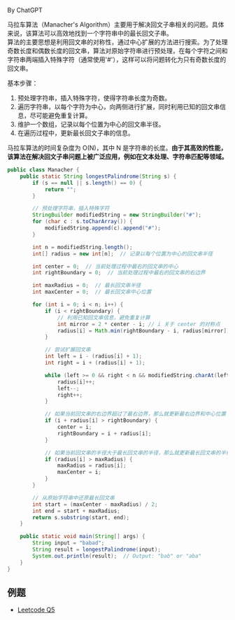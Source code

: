 By ChatGPT  

马拉车算法（Manacher's Algorithm）主要用于解决回文子串相关的问题。具体来说，该算法可以高效地找到一个字符串中的最长回文子串。  
算法的主要思想是利用回文串的对称性，通过中心扩展的方法进行搜索。为了处理奇数长度和偶数长度的回文串，算法对原始字符串进行预处理，在每个字符之间和字符串两端插入特殊字符（通常使用'#'），这样可以将问题转化为只有奇数长度的回文串。  

基本步骤：
1. 预处理字符串，插入特殊字符，使得字符串长度为奇数。
2. 遍历字符串，以每个字符为中心，向两侧进行扩展，同时利用已知的回文串信息，尽可能避免重复计算。
3. 维护一个数组，记录以每个位置为中心的回文串半径。
4. 在遍历过程中，更新最长回文子串的信息。

马拉车算法的时间复杂度为 O(N)，其中 N 是字符串的长度。**由于其高效的性能，该算法在解决回文子串问题上被广泛应用，例如在文本处理、字符串匹配等领域。**  

```java
public class Manacher {
    public static String longestPalindrome(String s) {
        if (s == null || s.length() == 0) {
            return "";
        }

        // 预处理字符串，插入特殊字符
        StringBuilder modifiedString = new StringBuilder("#");
        for (char c : s.toCharArray()) {
            modifiedString.append(c).append("#");
        }

        int n = modifiedString.length();
        int[] radius = new int[n];  // 记录以每个位置为中心的回文串半径

        int center = 0;  // 当前处理过程中最右的回文串的中心
        int rightBoundary = 0;  // 当前处理过程中最右的回文串的右边界

        int maxRadius = 0;  // 最长回文串半径
        int maxCenter = 0;  // 最长回文串中心位置

        for (int i = 0; i < n; i++) {
            if (i < rightBoundary) {
                // 利用已知回文串信息，避免重复计算
                int mirror = 2 * center - i; // i 关于 center 的对称点
                radius[i] = Math.min(rightBoundary - i, radius[mirror]); // 防止超出最右边界，取最小值，避免重复计算，取已知回文串的半径
            }

            // 尝试扩展回文串
            int left = i - (radius[i] + 1);
            int right = i + (radius[i] + 1);

            while (left >= 0 && right < n && modifiedString.charAt(left) == modifiedString.charAt(right)) { // 这里的判断条件意思是：如果左边界和右边界没有超出字符串范围，并且左右边界的字符相等，那么就可以继续扩展回文串
                radius[i]++;
                left--;
                right++;
            }

            // 如果当前回文串的右边界超过了最右边界，那么就更新最右边界和中心位置
            if (i + radius[i] > rightBoundary) {
                center = i;
                rightBoundary = i + radius[i];
            }

            // 如果当前回文串的半径大于最长回文串的半径，那么就更新最长回文串的半径和中心位置
            if (radius[i] > maxRadius) {
                maxRadius = radius[i];
                maxCenter = i;
            }
        }

        // 从原始字符串中还原最长回文串
        int start = (maxCenter - maxRadius) / 2;
        int end = start + maxRadius;
        return s.substring(start, end);
    }

    public static void main(String[] args) {
        String input = "babad";
        String result = longestPalindrome(input);
        System.out.println(result);  // Output: "bab" or "aba"
    }
}
```

## 例题
* [Leetcode Q5](../Leetcode%20Practices/algorithms/medium/5%20Longest%20Palindromic%20Substring.java)
